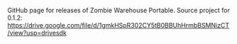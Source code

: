 GitHub page for releases of Zombie Warehouse Portable.
Source project for 0.1.2: https://drive.google.com/file/d/1gmkHSpR302CY5tB0BBUhHrmbBSMNizCT/view?usp=drivesdk
